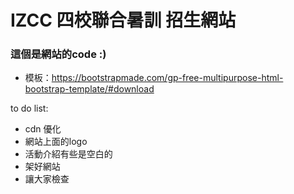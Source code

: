 # IZCC 四校聯合暑訓 招生網站
### 這個是網站的code :)

* 模板：https://bootstrapmade.com/gp-free-multipurpose-html-bootstrap-template/#download

to do list:
- cdn 優化
- 網站上面的logo
- 活動介紹有些是空白的
- 架好網站
- 讓大家檢查

